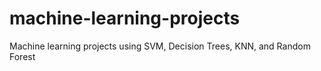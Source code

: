 # machine-learning-projects
Machine learning projects using SVM, Decision Trees, KNN, and Random Forest
